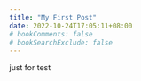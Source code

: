 ```yaml
---
title: "My First Post"
date: 2022-10-24T17:05:11+08:00
# bookComments: false
# bookSearchExclude: false
---
```


just for test
